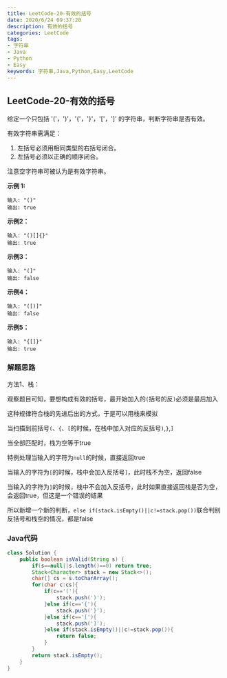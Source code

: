 ```yaml
---
title: LeetCode-20-有效的括号
date: 2020/6/24 09:37:20
description: 有效的括号
categories: LeetCode
tags: 
- 字符串
- Java
- Python
- Easy
keywords: 字符串,Java,Python,Easy,LeetCode
---
```


## LeetCode-20-有效的括号

给定一个只包括 '('，')'，'{'，'}'，'['，']' 的字符串，判断字符串是否有效。

有效字符串需满足：

1. 左括号必须用相同类型的右括号闭合。
2. 左括号必须以正确的顺序闭合。

注意空字符串可被认为是有效字符串。

<!--more-->

**示例 1:**

```
输入: "()"
输出: true
```

**示例2：**

```
输入: "()[]{}"
输出: true
```

**示例3：**

```
输入: "(]"
输出: false
```

**示例4：**

```
输入: "([)]"
输出: false
```

**示例5：**

```
输入: "{[]}"
输出: true
```

### 解题思路

方法1、栈：

观察题目可知，要想构成有效的括号，最开始加入的`(`括号的反`)`必须是最后加入

这种规律符合栈的先进后出的方式，于是可以用栈来模拟

当扫描到前括号`(`、`{`、`[`的时候，在栈中加入对应的反括号`)`,`}`,`]`

当全部匹配时，栈为空等于true

特例处理当输入的字符为`null`的时候，直接返回true

当输入的字符为`[`的时候，栈中会加入反括号`]`，此时栈不为空，返回false

当输入的字符为`]`的时候，栈中不会加入反括号，此时如果直接返回栈是否为空，会返回true，但这是一个错误的结果

所以新增一个新的判断，`else if(stack.isEmpty()||c!=stack.pop())`联合判别反括号和栈空的情况，都是false

### Java代码

```java
class Solution {
    public boolean isValid(String s) {
        if(s==null||s.length()==0) return true;
        Stack<Character> stack = new Stack<>();
        char[] cs = s.toCharArray();
        for(char c:cs){
            if(c=='('){
                stack.push(')');
            }else if(c=='{'){
                stack.push('}');
            }else if(c=='['){
                stack.push(']');
            }else if(stack.isEmpty()||c!=stack.pop()){
                return false;
            }
        }
        return stack.isEmpty();
    }
}
```
